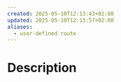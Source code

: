 ```yaml
---
created: 2025-05-10T12:13:43+02:00
updated: 2025-05-10T12:13:57+02:00
aliases:
  - user-defined route
---
```

# Description